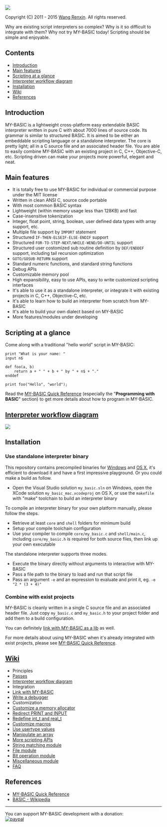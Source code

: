 ![](resource/icon.ico)

Copyright (C) 2011 - 2015 [Wang Renxin](https://cn.linkedin.com/pub/wang-renxin/43/494/20). All rights reserved.

Why are existing script interpreters so complex? Why is it so difficult to integrate with them? Why not try MY-BASIC today! Scripting should be simple and enjoyable.

## Contents

* [Introduction](#introduction)
* [Main features](#main-features)
* [Scripting at a glance](#scripting-at-a-glance)
* [Interpreter workflow diagram](#interpreter-workflow-diagram)
* [Installation](#installation)
* [Wiki](#wiki)
* [References](#references)

## Introduction

MY-BASIC is a lightweight cross-platform easy extendable BASIC interpreter written in pure C with about 7000 lines of source code. Its grammar is similar to structured BASIC. It is aimed to be either an embeddable scripting language or a standalone interpreter. The core is pretty light; all in a C source file and an associated header file. You are able to easily combine MY-BASIC with an existing project in C, C++, Objective-C, etc. Scripting driven can make your projects more powerful, elegant and neat.

## Main features

* It is totally free to use MY-BASIC for individual or commercial purpose under the MIT license
* Written in clean ANSI C, source code portable
* With most common BASIC syntax
* Lightweight (within memory usage less than 128KB) and fast
* Case-insensitive tokenization
* Integer, float point, string, boolean, user defined data types with array support, etc.
* Multiple file support by `IMPORT` statement
* Structured `IF-THEN-ELSEIF-ELSE-ENDIF` support
* Structured `FOR-TO-STEP-NEXT/WHILE-WEND/DO-UNTIL` support
* Structured user costomized sub routine definition by `DEF/ENDDEF` support, including tail recursion optimization
* `GOTO/GOSUB-RETURN` support
* Standard numeric functions, and standard string functions
* Debug APIs
* Customizable memory pool
* High expansibility, easy to use APIs, easy to write customized scripting interfaces
* It's able to use it as a standalone interpreter, or integrate it with existing projects in C, C++, Objective-C, etc.
* It's able to learn how to build an interpreter from scratch from MY-BASIC
* It's able to build your own dialect based on MY-BASIC
* More features/modules under developing

## Scripting at a glance

Come along with a traditional "hello world" script in MY-BASIC:

~~~~~~~~~~bas
print "What is your name: "
input n$

def foo(a, b)
	return a + " " + b + " by " + n$ + "."
enddef

print foo("Hello", "world");
~~~~~~~~~~

Read the [MY-BASIC Quick Reference](MY-BASIC%20Quick%20Reference.pdf) (especially the "**Programming with BASIC**" section) to get more details about how to program in MY-BASIC.

## [Interpreter workflow diagram](https://github.com/paladin-t/my_basic/wiki/Interpreter-workflow-diagram)

![](https://github.com/paladin-t/my_basic/blob/master/interpreter%20workflow%20diagram.png)

## Installation

### Use standalone interpreter binary

This repository contains precompiled binaries for [Windows](output/my_basic.exe) and [OS X](output/my_basic_mac), it's efficient to download it and have a first impressive playground. Or you could make a build as follow.

* Open the Visual Studio solution `my_basic.sln` on Windows, open the XCode solution `my_basic_mac.xcodeproj` on OS X, or use the `makefile` with "make" toolchain to build an interpreter binary

To compile an interpreter binary for your own platform manually, please follow the steps.

* Retrieve at least `core` and `shell` folders for minimum build
* Setup your compile toolchain configuration
* Use your compiler to compile `core/my_basic.c` and `shell/main.c`, including `core/my_basic.h` is required for both source files, then link up your own executable

The standalone interpreter supports three modes.

* Execute the binary directly without arguments to interactive with MY-BASIC
* Pass a file path to the binary to load and run that script file
* Pass an argument `-e` and an expression to evaluate and print it, eg. `-e "2 * (3 + 4)"`

### Combine with exist projects

MY-BASIC is cleanly written in a single C source file and an associated header file. Just copy `my_basic.c` and `my_basic.h` to your project folder and add them to a build configuration.

You can definitely [link with MY-BASIC as a lib](https://github.com/paladin-t/my_basic/wiki/Link-with-MY_BASIC) as well.

For more details about using MY-BASIC when it's already integrated with exist projects, please see [MY-BASIC Quick Reference](MY-BASIC%20Quick%20Reference.pdf).

## [Wiki](https://github.com/paladin-t/my_basic/wiki)

* Principles
 * [Passes](https://github.com/paladin-t/my_basic/wiki/Passes)
 * [Interpreter workflow diagram](https://github.com/paladin-t/my_basic/wiki/Interpreter-workflow-diagram)
* Integration
 * [Link with MY-BASIC](https://github.com/paladin-t/my_basic/wiki/Link-with-MY_BASIC)
 * [Write a debugger](https://github.com/paladin-t/my_basic/wiki/Write-a-debugger)
* Customization
 * [Customize a memory allocator](https://github.com/paladin-t/my_basic/wiki/Customize-a-memory-allocator)
 * [Redirect PRINT and INPUT](https://github.com/paladin-t/my_basic/wiki/Redirect-PRINT-and-INPUT)
 * [Redefine int_t and real_t](https://github.com/paladin-t/my_basic/wiki/Redefine-int_t-and-real_t)
 * [Customize macros](https://github.com/paladin-t/my_basic/wiki/Customize-macros)
 * [Use usertype values](https://github.com/paladin-t/my_basic/wiki/Use-usertype-values)
 * [Manipulate an array](https://github.com/paladin-t/my_basic/wiki/Manipulate-an-array)
* [More scripting APIs](https://github.com/paladin-t/my_basic/wiki/More-scripting-APIs)
 * [String matching module](https://github.com/paladin-t/my_basic/wiki/String-matching-module)
 * [File module](https://github.com/paladin-t/my_basic/wiki/File-module)
 * [Bit operation module](https://github.com/paladin-t/my_basic/wiki/Bit-operation-module)
 * [Miscellaneous module](https://github.com/paladin-t/my_basic/wiki/Miscellaneous-module)
* [FAQ](https://github.com/paladin-t/my_basic/wiki/FAQ)

## References

* [MY-BASIC Quick Reference](MY-BASIC%20Quick%20Reference.pdf)
* [BASIC - Wikipedia](http://en.wikipedia.org/wiki/BASIC)

-----

You can support MY-BASIC development with a donation:
<br>
[![paypal](https://www.paypalobjects.com/en_US/i/btn/btn_donate_LG.gif)](https://www.paypal.com/cgi-bin/webscr?cmd=_donations&business=hellotony521%40gmail%2ecom&lc=US&item_name=my-basic&no_note=0&currency_code=USD&bn=PP%2dDonationsBF%3abtn_donate_LG%2egif%3aNonHostedGuest)
